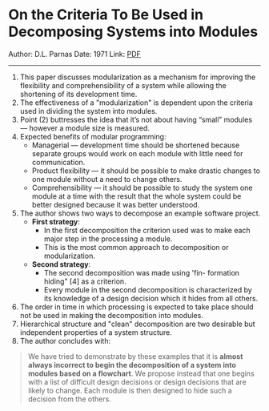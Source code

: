 # On the Criteria To Be Used in Decomposing Systems into Modules


Author: D.L. Parnas
Date: 1971
Link: [PDF](https://www.win.tue.nl/~wstomv/edu/2ip30/references/criteria_for_modularization.pdf)

-----

1. This paper discusses modularization as a mechanism for improving the flexibility and comprehensibility of a system while allowing the shortening of its development time.
2. The effectiveness of a "modularization" is dependent upon the criteria used in dividing the system into modules.
3. Point (2) buttresses the idea that it’s not about having “small” modules — however a module size is measured.
4. Expected benefits of modular programming:
    * Managerial — development time should be shortened because separate groups would work on each module with little need for communication.
    * Product flexibility — it should be possible to make drastic changes to one module without a need to change others.
    * Comprehensibility — it should be possible to study the system one module at a time with the result that the whole system could be better designed because it was better understood.
4. The author shows two ways to decompose an example software project.
    * **First strategy**:
        * In the first decomposition the criterion used was to make each major step in the processing a module.
        * This is the most common approach to decomposition or modularization.
    * **Second strategy**:
        * The second decomposition was made using 'fin- formation hiding" [4] as a criterion.
        * Every module in the second decomposition is characterized by its knowledge of a design decision which it hides from all others.
5. The order in time in which processing is expected to take place should not be used in making the decomposition into modules.
6. Hierarchical structure and "clean" decomposition are two desirable but independent properties of a system structure.
7. The author concludes with:
> We have tried to demonstrate by these examples that it is **almost always incorrect to begin the decomposition of a system into modules based on a flowchart**. We propose instead that one begins with a list of difficult design decisions or design decisions that are likely to change. Each module is then designed to hide such a decision from the others. 